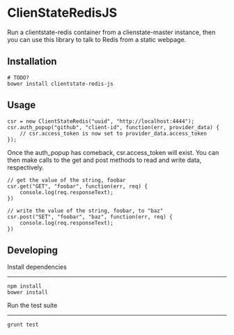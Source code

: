ClienStateRedisJS
=================

Run a clientstate-redis container from a clienstate-master instance,
then you can use this library to talk to Redis from a static webpage.

Installation
------------

    # TODO?
    bower install clientstate-redis-js


Usage
-----

    csr = new ClientStateRedis("uuid", "http://localhost:4444");
    csr.auth_popup("github", "client-id", function(err, provider_data) {
        // csr.access_token is now set to provider_data.access_token
    });

Once the auth_popup has comeback, csr.access_token will exist.
You can then make calls to the get and post methods to read and write data,
respectively.

    // get the value of the string, foobar
    csr.get("GET", "foobar", function(err, req) {
        console.log(req.responseText);
    })

    // write the value of the string, foobar, to "baz"
    csr.post("SET", "foobar", "baz", function(err, req) {
        console.log(req.responseText);
    })


Developing
----------

Install dependencies
____________________

    npm install
    bower install

Run the test suite
__________________

    grunt test
